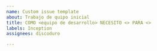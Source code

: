 ```yaml
---
name: Custom issue template
about: Trabajo de quipo inicial
title: COMO <equipo de desarrollo> NECESITO <> PARA <>
labels: Inception
assignees: discoduro

---
```


###
###
###
